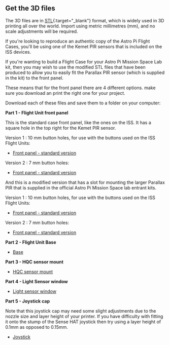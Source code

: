 ## Get the 3D files

The 3D files are in [STL](https://en.wikipedia.org/wiki/STL_%28file_format%29){:target="_blank"} format, which is widely used in 3D printing all over the world.  Import using metric millimetres (mm), and no scale adjustments will be required.

If you're looking to reproduce an authentic copy of the Astro Pi Flight Cases, you'll be using one of the Kemet PIR sensors that is included on the ISS devices.

If you're wanting to build a Flight Case for your Astro Pi Mission Space Lab kit, then you may wish to use the modified STL files that have been produced to allow you to easily fit the Parallax PIR  sensor (which is supplied in the kit) to the front panel. 

These means that for the front panel there are 4 different options. make sure you download an print the right one for your project. 

Download each of these files and save them to a folder on your computer:

**Part 1 - Flight Unit front panel**

This is the standard case front panel, like the ones on the ISS. It has a square hole in the top right for the Kemet PIR sensor.

Version 1 :  10 mm button holes, for use with the buttons used on the ISS Flight Units:

* [Front panel - standard version](https://github.com/raspberrypilearning/astro-pi-flight-case/raw/master/data/3d-printed/STL/Astro_Pi_Heat_Sink.stl) 

Version 2 :  7 mm button holes:

* [Front panel - standard version](https://github.com/raspberrypilearning/astro-pi-flight-case/raw/master/data/3d-printed/STL/Astro_Pi_Heat_Sink.stl) 
  
And this is a modified version that has a slot for mounting the larger Parallax PIR that is supplied in the official Astro Pi Mission Space lab entrant kits.

Version 1 :  10 mm button holes, for use with the buttons used on the ISS Flight Units:

* [Front panel - standard version](https://github.com/raspberrypilearning/astro-pi-flight-case/raw/master/data/3d-printed/STL/Astro_Pi_Heat_Sink.stl) 

Version 2 :  7 mm button holes:

* [Front panel - standard version](https://github.com/raspberrypilearning/astro-pi-flight-case/raw/master/data/3d-printed/STL/Astro_Pi_Heat_Sink.stl) 
  
**Part 2 - Flight Unit Base**

* [Base](https://github.com/raspberrypilearning/astro-pi-flight-case/raw/master/data/3d-printed/STL/Astro_Pi_Base_Pi1_or_2.stl) 

**Part 3 - HQC sensor mount**

* [HQC sensor mount](https://github.com/raspberrypilearning/astro-pi-flight-case/raw/master/data/3d-printed/STL/Astro_Pi_Middle.stl) 

**Part 4 - Light Sensor window**

* [Light sensor window](https://github.com/raspberrypilearning/astro-pi-flight-case/raw/master/data/3d-printed/STL/Astro_Pi_Lid_10mm_Buttons.stl) 

**Part 5 - Joystick cap**

Note that this joystick cap may need some slight adjustments due to the nozzle size and layer height of your printer. If you have difficulty with fitting it onto the stump of the Sense HAT joystick then try using a layer height of 0.1mm as opposed to 0.15mm.

* [Joystick](https://github.com/raspberrypilearning/astro-pi-flight-case/raw/master/data/3d-printed/STL/Astro_Pi_Joystick.stl)



